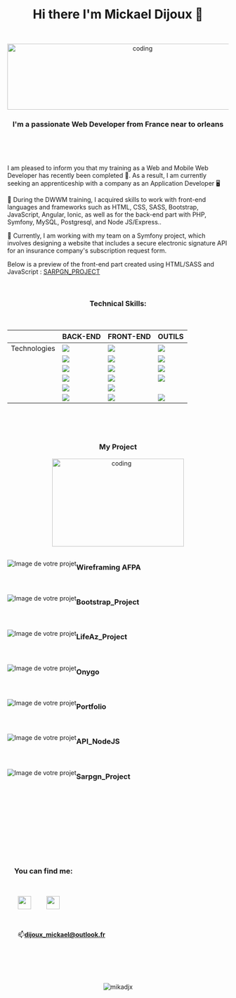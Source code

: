
<h1 align="center">Hi there I'm Mickael Dijoux 👋</h1>
<br><p align="center"><img alt="coding" width="600" height="150" src="https://zupimages.net/up/22/47/hxxm.jpg" alt="" /></p>
<h3 align="center">I'm a passionate Web Developer from France near to orleans</h3><br><br><br>

 I am pleased to inform you that my training as a Web and Mobile Web Developer has recently been completed 🎉. As a result, I am currently seeking an apprenticeship with a company as an Application Developer 🖥️
 
🌱 During the DWWM training, I acquired skills to work with front-end languages and frameworks such as HTML, CSS, SASS, Bootstrap, JavaScript, Angular, Ionic, as well as for the back-end part with PHP, Symfony, MySQL, Postgresql, and Node JS/Express..

 🔭 Currently, I am working with my team on a Symfony project, which involves designing a website that includes a secure electronic signature API for an insurance company's subscription request form.
 
 Below is a preview of the front-end part created using HTML/SASS and JavaScript : <a href="https://github.com/Mikadjx/Sargn_Project">SARPGN_PROJECT</a>


<br><h3 align="center">Technical Skills:</h3><br>
<div align="center">
<table>
  <thead>
    <tr>
      <th></th>
      <th>BACK-END</th>
      <th>FRONT-END</th>
      <th>OUTILS</th>
    </tr>
  </thead>
  <tbody>
    <tr>
      <td>Technologies</td>
      <td> <img src="https://img.icons8.com/officexs/80/000000/php-logo.png"/> </td>
      <td> <img src="https://img.icons8.com/color/80/000000/html-5--v1.png"/> </td>
      <td> <img src="https://img.icons8.com/color/80/000000/git.png"/> </td>
    </tr>
    <tr>
     <td></td>
      <td> <img src="https://img.icons8.com/color/80/000000/symfony.png"/> </td>
      <td> <img src="https://img.icons8.com/color/80/000000/css3.png"/> </td>
      <td> <img src="https://img.icons8.com/color/80/000000/trello.png"/> </td>
    </tr>
    <tr>
      <td></td>
      <td> <img src="https://img.icons8.com/ios-filled/80/000000/mysql-logo.png"/> </td>
      <td> <img src="https://img.icons8.com/color/80/000000/bootstrap.png"/> </td>
      <td> <img src="https://img.icons8.com/fluent/80/000000/discord-new-logo.png"/> </td>
    </tr>
    <tr>
      <td></td>
      <td> <img src="https://img.icons8.com/color/80/000000/postgreesql.png"/> </td>
      <td> <img src="https://img.icons8.com/color/80/000000/javascript--v1.png"/> </td>
      <td> <img src="https://img.icons8.com/color/80/000000/visual-studio-code-2019.png"/> </td>
    </tr>
    <tr>
      <td></td>
      <td> <img src="https://img.icons8.com/color/80/000000/nodejs.png"/> </td>
      <td> <img src="https://img.icons8.com/color/80/000000/angularjs.png"/> </td>
      <td>  </td>
    </tr>
    <tr>
    <td></td>
      <td> <img src="https://img.icons8.com/color/80/000000/mongodb.png"/> </td>
      <td> <img src="https://img.icons8.com/color/80/000000/ionic.png"/> </td>
      <td> <img src="https://img.icons8.com/color/80/000000/figma--v1.png"/> </td>
    </tr>
  </tbody>
</table>
 </div>
 
<br><br><br><h3 align="center">My Project </h3>
<p align="center">
<img alt="coding" width="300" height="200" src="https://media.tenor.com/2uyENRmiUt0AAAAC/coding.gif">

<div style="display:flex;flex-direction:row;align-items:center;margin-bottom:20px;">
    <img src="https://via.placeholder.com/150" alt="Image de votre projet" style="margin-bottom:10px;">
    <h3 style="text-align:center;">Wireframing AFPA</h3>
    <p></p>
</div>

<div style="display:flex;flex-direction:row;align-items:center;margin-bottom:20px;">
    <img src="https://via.placeholder.com/150" alt="Image de votre projet" style="margin-bottom:10px;">
    <h3 style="text-align:center;">Bootstrap_Project</h3>
    <p></p>
</div>
<div style="display:flex;flex-direction:row;align-items:center;margin-bottom:20px;">
    <img src="https://via.placeholder.com/150" alt="Image de votre projet" style="margin-bottom:10px;">
    <h3 style="text-align:center;">LifeAz_Project</h3>
    <p></p>
</div>
<div style="display:flex;flex-direction:row;align-items:center;margin-bottom:20px;">
    <img src="https://via.placeholder.com/150" alt="Image de votre projet" style="margin-bottom:10px;">
    <h3 style="text-align:center;">Onygo</h3>
    <p></p>
</div>

<div style="display:flex;flex-direction:row;align-items:center;margin-bottom:20px;">
    <img src="https://via.placeholder.com/150" alt="Image de votre projet" style="margin-bottom:10px;">
    <h3 style="text-align:center;">Portfolio</h3>
    <p></p>
</div>

<div style="display:flex;flex-direction:row;align-items:center;margin-bottom:20px;">
    <img src="https://via.placeholder.com/150" alt="Image de votre projet" style="margin-bottom:10px;">
    <h3 style="text-align:center;">API_NodeJS</h3>
    <p></p>
</div>

<div style="display:flex;flex-direction:row;align-items:center;margin-bottom:20px;">
    <img src="https://via.placeholder.com/150" alt="Image de votre projet" style="margin-bottom:10px;">
    <h3 style="text-align:center;">Sarpgn_Project</h3>
    <p></p>
</div>
        
<br><br><br><br><br><br><br><br><h3 align="left">&nbsp; &nbsp;&nbsp;You can find me:</h3><ul><br><p align="left"><a href="https://www.linkedin.com/in/mickael-dijoux-a58797252"><img src="https://zupimages.net/up/22/14/s2g7.png" width="30px"/></a> &nbsp; &nbsp; &nbsp; &nbsp;
<a href="https://twitter.com/Mickael_djx"><img src="https://zupimages.net/up/22/47/y776.png" width="30px"/></a><p align="left">
<br> <p align="left">📫**dijoux_mickael@outlook.fr**</p>
 </ul>
<br> 
<br>
 
<p align="center">
<br><br><img src="https://komarev.com/ghpvc/?username=mikadjx&label=Profile%20views&color=0e75b6&style=flat" alt="mikadjx"/></p>





